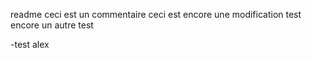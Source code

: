 readme
ceci est un commentaire
ceci est encore une modification test
encore un autre test

-test alex